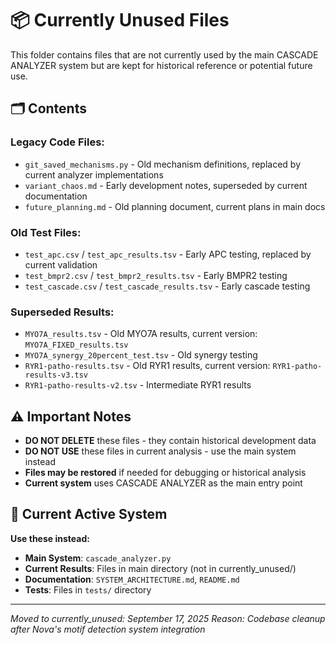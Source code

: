 # 📦 Currently Unused Files

This folder contains files that are not currently used by the main CASCADE ANALYZER system but are kept for historical reference or potential future use.

## 🗂️ Contents

### **Legacy Code Files:**
- `git_saved_mechanisms.py` - Old mechanism definitions, replaced by current analyzer implementations
- `variant_chaos.md` - Early development notes, superseded by current documentation
- `future_planning.md` - Old planning document, current plans in main docs

### **Old Test Files:**
- `test_apc.csv` / `test_apc_results.tsv` - Early APC testing, replaced by current validation
- `test_bmpr2.csv` / `test_bmpr2_results.tsv` - Early BMPR2 testing
- `test_cascade.csv` / `test_cascade_results.tsv` - Early cascade testing

### **Superseded Results:**
- `MYO7A_results.tsv` - Old MYO7A results, current version: `MYO7A_FIXED_results.tsv`
- `MYO7A_synergy_20percent_test.tsv` - Old synergy testing
- `RYR1-patho-results.tsv` - Old RYR1 results, current version: `RYR1-patho-results-v3.tsv`
- `RYR1-patho-results-v2.tsv` - Intermediate RYR1 results

## ⚠️ Important Notes

- **DO NOT DELETE** these files - they contain historical development data
- **DO NOT USE** these files in current analysis - use the main system instead
- **Files may be restored** if needed for debugging or historical analysis
- **Current system** uses CASCADE ANALYZER as the main entry point

## 🎯 Current Active System

**Use these instead:**
- **Main System**: `cascade_analyzer.py` 
- **Current Results**: Files in main directory (not in currently_unused/)
- **Documentation**: `SYSTEM_ARCHITECTURE.md`, `README.md`
- **Tests**: Files in `tests/` directory

---
*Moved to currently_unused: September 17, 2025*
*Reason: Codebase cleanup after Nova's motif detection system integration*
